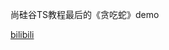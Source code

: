 尚硅谷TS教程最后的《贪吃蛇》demo 

[bilibili](https://www.bilibili.com/video/BV1Xy4y1v7S2/?p=30&spm_id_from=333.1007.top_right_bar_window_history.content.click&vd_source=9b49677a34102f372b935345f5333a77)